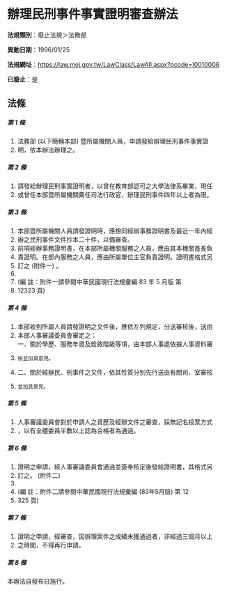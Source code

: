 # 辦理民刑事件事實證明審查辦法

**法規類別**：廢止法規＞法務部

**異動日期**：1996/01/25  

**法規網址**：https://law.moj.gov.tw/LawClass/LawAll.aspx?pcode=I0010006

**已廢止**：是



## 法條
##### 第 1 條
1. 法務部 (以下簡稱本部) 暨所屬機關人員，申請發給辦理民刑事件事實證
1. 明，依本辦法辦理之。

##### 第 2 條
1. 請發給辦理民刑事實證明者，以曾在教育部認可之大學法律系畢業，現任
1. 或曾任本部暨所屬機關薦任司法行政官，辦理民刑事件四年以上者為限。

##### 第 3 條
1. 本部暨所屬機關人員請發證明時，應檢同經辦事務證明書及最近一年內經
1. 辦之民刑事件文件抄本二十件，以備審查。
1. 前項經辦事務證明書，在本部所屬機關服務之人員，應由其本機關首長負
1. 責證明。在部內服務之人員，應由所屬單位主官負責證明。證明書格式另
1. 訂之 (附件一) 。
1. 
1.  (編      註：附件一請參閱中華民國現行法規彙編 83 年 5 月版 第
1.  12323 頁)

##### 第 4 條
1. 本部收到所屬人員請發證明之文件後，應依左列規定，分送審核後，送由
1. 本部人事審議委員會審定之：  
一、關於學歷、服務年資及銓敘階級等項，由本部人事處依據人事資料審
1.     核並加具意見。
1. 二、關於經辦民、刑事件之文件，依其性質分別先行送由有關司、室審核
1.     並加具意見。

##### 第 5 條
1. 人事審議委員會對於申請人之資歷及經辦文件之審查，採無記名投票方式
1. ，以有全體委員半數以上認為合格者為通過。

##### 第 6 條
1. 證明之申請，經人事審議委員會通過並簽奉核定後發給證明書，其格式另
1. 訂之。 (附件二)
1. 
1.  (編      註：附件二請參閱中華民國現行法規彙編 (83年5月版) 第 12
1.   325 頁)

##### 第 7 條
1. 證明之申請，經審查，因辦理案件之成績未獲通過者，非經過三個月以上
1. 之時間，不得再行申請。

##### 第 8 條
本辦法自發布日施行。


